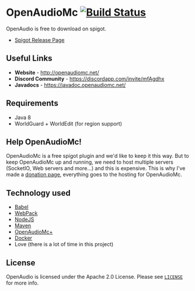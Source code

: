 # OpenAudioMc [![Build Status](https://travis-ci.org/Mindgamesnl/OpenAudioMc.svg?branch=master)](https://travis-ci.org/Mindgamesnl/OpenAudioMc)

OpenAudio is free to download on spigot.
* [Spigot Release Page](https://www.spigotmc.org/resources/openaudiomc-open-source-audio-client.30691/ "Spigot Plugin Page")

## Useful Links
* **Website** - <http://openaudiomc.net/>
* **Discord Community** - <https://discordapp.com/invite/mfAgdhx>
* **Javadocs** - <https://javadoc.openaudiomc.net/>


## Requirements
* Java 8
* WorldGuard + WorldEdit (for region support)

## Help OpenAudioMc!
OpenAudioMc is a free spigot plugin and we'd like to keep it this way.  But to keep OpenAudioMc up and running, we need to host multiple servers (SocketIO, Web servers and more...) and this is expensive. This is why I've made a [donation page](http://donate.craftmend.com/), everything goes to the hosting for OpenAudioMc.

## Technology used
* [Babel](https://babeljs.io/)
* [WebPack](https://webpack.js.org/)
* [NodeJS](https://nodejs.org/en/)
* [Maven](https://maven.apache.org/)
* [OpenAudioMc+](https://plus.openaudiomc.net/)
* [Docker](https://www.docker.com/)
* Love (there is a lot of time in this project)


## License
OpenAudio is licensed under the Apache 2.0 License. Please
see [`LICENSE`](https://github.com/Mindgamesnl/OpenAudioMc/blob/master/LICENSE) for more info.
